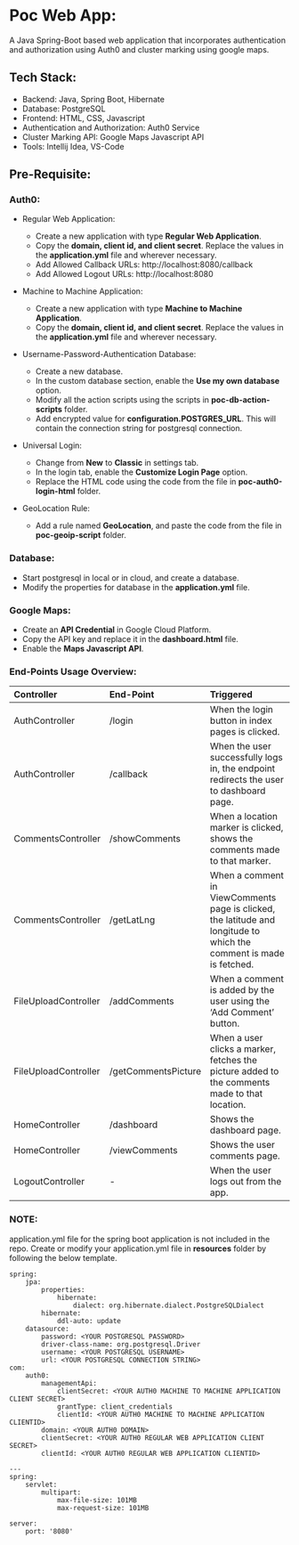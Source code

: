 # Poc Web App:

A Java Spring-Boot based web application that incorporates authentication and authorization using Auth0 and cluster marking using google maps.

## Tech Stack:

- Backend: Java, Spring Boot, Hibernate
- Database: PostgreSQL
- Frontend: HTML, CSS, Javascript
- Authentication and Authorization: Auth0 Service
- Cluster Marking API: Google Maps Javascript API
- Tools: Intellij Idea, VS-Code

## Pre-Requisite:

### Auth0:

- Regular Web Application:

    - Create a new application with type **Regular Web Application**.
    - Copy the **domain, client id, and client secret**. Replace the values in the **application.yml** file and wherever necessary.
    - Add Allowed Callback URLs: http<span></span>://localhost:8080/callback
    - Add Allowed Logout URLs: http<span></span>://localhost:8080

- Machine to Machine Application:

    - Create a new application with type **Machine to Machine Application**.
    - Copy the **domain, client id, and client secret**. Replace the values in the **application.yml** file and wherever necessary.

- Username-Password-Authentication Database:

    - Create a new database.
    - In the custom database section, enable the **Use my own database** option.
    - Modify all the action scripts using the scripts in **poc-db-action-scripts** folder.
    - Add encrypted value for **configuration.POSTGRES_URL**. This will contain the connection string for postgresql connection.

- Universal Login:

    - Change from **New** to **Classic** in settings tab.
    - In the login tab, enable the **Customize Login Page** option.
    - Replace the HTML code using the code from the file in **poc-auth0-login-html** folder.

- GeoLocation Rule:

    - Add a rule named **GeoLocation**, and paste the code from the file in **poc-geoip-script** folder.

### Database:

- Start postgresql in local or in cloud, and create a database.
- Modify the properties for database in the **application.yml** file.

### Google Maps:

- Create an **API Credential** in Google Cloud Platform.
- Copy the API key and replace it in the **dashboard.html** file.
- Enable the **Maps Javascript API**.

### End-Points Usage Overview:

| Controller | End-Point | Triggered |
|:-----------|:----------|:----------|
| AuthController | /login | When the login button in index pages is clicked. |
| AuthController | /callback | When the user successfully logs in, the endpoint redirects the user to dashboard page. |
| CommentsController | /showComments | When a location marker is clicked, shows the comments made to that marker. |
| CommentsController | /getLatLng | When a comment in ViewComments page is clicked, the latitude and longitude to which the comment is made is fetched. |
| FileUploadController | /addComments | When a comment is added by the user using the ‘Add Comment’ button. |
| FileUploadController | /getCommentsPicture | When a user clicks a marker, fetches the picture added to the comments made to that location. |
| HomeController | /dashboard | Shows the dashboard page. |
| HomeController | /viewComments | Shows the user comments page. |
| LogoutController | - | When the user logs out from the app. |

### NOTE:

application.yml file for the spring boot application is not included in the repo. Create or modify your application.yml file in **resources** folder by following the below template.

```
spring:
    jpa:
        properties:
            hibernate:
                dialect: org.hibernate.dialect.PostgreSQLDialect
        hibernate:
            ddl-auto: update
    datasource:
        password: <YOUR POSTGRESQL PASSWORD>
        driver-class-name: org.postgresql.Driver
        username: <YOUR POSTGRESQL USERNAME>
        url: <YOUR POSTGRESQL CONNECTION STRING>
com:
    auth0:
        managementApi:
            clientSecret: <YOUR AUTH0 MACHINE TO MACHINE APPLICATION CLIENT SECRET>
            grantType: client_credentials
            clientId: <YOUR AUTH0 MACHINE TO MACHINE APPLICATION CLIENTID>
        domain: <YOUR AUTH0 DOMAIN>
        clientSecret: <YOUR AUTH0 REGULAR WEB APPLICATION CLIENT SECRET>
        clientId: <YOUR AUTH0 REGULAR WEB APPLICATION CLIENTID>

---
spring:
    servlet:
        multipart:
            max-file-size: 101MB
            max-request-size: 101MB

server:
    port: '8080'
```
